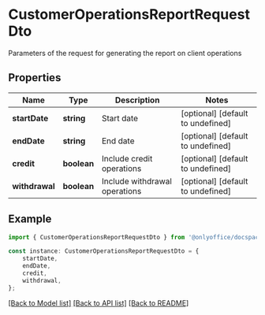 # CustomerOperationsReportRequestDto

Parameters of the request for generating the report on client operations

## Properties

Name | Type | Description | Notes
------------ | ------------- | ------------- | -------------
**startDate** | **string** | Start date | [optional] [default to undefined]
**endDate** | **string** | End date | [optional] [default to undefined]
**credit** | **boolean** | Include credit operations | [optional] [default to undefined]
**withdrawal** | **boolean** | Include withdrawal operations | [optional] [default to undefined]

## Example

```typescript
import { CustomerOperationsReportRequestDto } from '@onlyoffice/docspace-api-typescript';

const instance: CustomerOperationsReportRequestDto = {
    startDate,
    endDate,
    credit,
    withdrawal,
};
```

[[Back to Model list]](../README.md#documentation-for-models) [[Back to API list]](../README.md#documentation-for-api-endpoints) [[Back to README]](../README.md)
